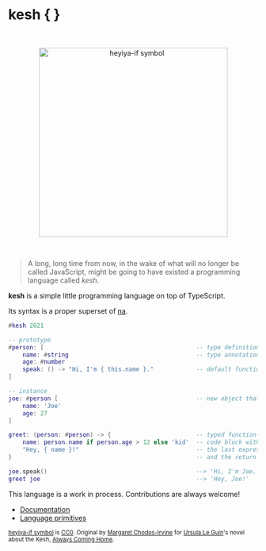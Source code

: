 # kesh { }

<p>&nbsp;</p>
<p align="center" width="100%"><img height="381px" alt="heyiya-if symbol" src="https://upload.wikimedia.org/wikipedia/commons/c/c2/Double_spirale.svg"></p>
<p>&nbsp;</p>

> A long, long time from now, in the wake of what will no longer be called JavaScript, might be going to have existed a programming language called _kesh_.

**kesh** is a simple little programming language on top of TypeScript.

Its syntax is a proper superset of [na](https://github.com/kesh-lang/na).

```lua
#kesh 2021

-- prototype
#person: [                                           -- type definition
    name: #string                                    -- type annotation
    age: #number
    speak: () -> "Hi, I'm { this.name }."            -- default function with type inference
]

-- instance
joe: #person [                                       -- new object that delegates to prototype
    name: 'Joe'
    age: 27
]

greet: (person: #person) -> {                        -- typed function
    name: person.name if person.age > 12 else 'kid'  -- code block with lexical scope
    "Hey, { name }!"                                 -- the last expression's value is returned
}                                                    -- and the return type inferred

joe.speak()                                          --> 'Hi, I'm Joe.'
greet joe                                            --> 'Hey, Joe!'
```

This language is a work in process. Contributions are always welcome!

- [Documentation](https://github.com/kesh-lang/kesh/wiki/Documentation)
- [Language primitives](https://github.com/kesh-lang/kesh/wiki/Language-primitives)

<sub>[heyiya-if symbol](https://commons.wikimedia.org/wiki/File:Double_spirale.svg) is [CC0](https://creativecommons.org/publicdomain/zero/1.0/). Original by [Margaret Chodos-Irvine](https://chodos-irvine.com/) for [Ursula Le Guin](https://www.ursulakleguin.com/)'s novel about the Kesh, [Always Coming Home](https://www.ursulakleguin.com/always-coming-home-book).</sub>
